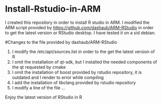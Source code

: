 # Install-Rstudio-in-ARM
I created this repository in order to install R studio in ARM. I modified the ARM script provided by https://github.com/dashaub/ARM-RStudio in order to get the latest version or RStudio desktop. I have tested it on a sid debian. 

#Changes to the file provided by dashaub/ARM-RStudio

1. I modify the /etc/apt/sources.list in order to the get the latest version of R
2. I omit the installation of qt-sdk, but I installed the needed components of the qt requested by cmake
3. I omit the installation of boost provided by rstudio repository, it is outdated and I render to error while compiling
3. I add the installation of libclang provided by rstudio repository 
3. I modify a line of the file ...

Enjoy the latest version of RStudio in R
